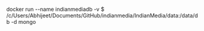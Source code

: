 docker run --name indianmediadb -v $ /c/Users/Abhijeet/Documents/GitHub/indianmedia/IndianMedia/data:/data/db -d mongo
